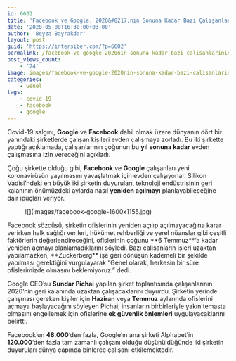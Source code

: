 ```yaml
---
id: 6602
title: 'Facebook ve Google, 2020&#8217;nin Sonuna Kadar Bazı Çalışanlarının Uzaktan Çalışmasına İzin Verecek'
date: '2020-05-08T16:30:00+03:00'
author: 'Beyza Bayrakdar'
layout: post
guid: 'https://intersiber.com/?p=6602'
permalink: /facebook-ve-google-2020nin-sonuna-kadar-bazi-calisanlarinin-uzaktan-calismasina-izin-verecek/
post_views_count:
    - '24'
image: images/facebook-ve-google-2020nin-sonuna-kadar-bazi-calisanlarinin-uzaktan-calismasina-izin-verecek.gif
categories:
    - Genel
tags:
    - covid-19
    - facebook
    - google
---
```


Covid-19 salgını, **Google** ve **Facebook** dahil olmak üzere dünyanın dört bir yanındaki şirketlerde çalışan kişileri evden çalışmaya zorladı. Bu iki şirkette yaptığı açıklamada, çalışanlarının çoğunun bu **yıl sonuna kadar** evden çalışmasına izin vereceğini açıkladı.

Çoğu şirkette olduğu gibi, **Facebook** ve **Google** çalışanları yeni koronavirüsün yayılmasını yavaşlatmak için evden çalışıyorlar. Silikon Vadisi’ndeki en büyük iki şirketin duyuruları, teknoloji endüstrisinin geri kalanının önümüzdeki aylarda nasıl **yeniden açılmayı** planlayabileceğine dair ipuçları veriyor.

<figure class="wp-block-image size-large">![](images/facebook-google-1600x1155.jpg)</figure>Facebook sözcüsü, şirketin ofislerinin yeniden açılıp açılmayacağına karar verirken halk sağlığı verileri, hükümet rehberliği ve yerel nüanslar gibi çeşitli faktörlerin değerlendireceğini, ofislerinin çoğunu **6 Temmuz**‘a kadar yeniden açmayı planlamadıklarını söyledi. Bazı çalışanların işleri uzaktan yapılamazken, **Zuckerberg** işe geri dönüşün kademeli bir şekilde yapılması gerektiğini vurgulayarak “Genel olarak, herkesin bir süre ofislerimizde olmasını beklemiyoruz.” dedi.

Google CEO’su **Sundar Pichai** yapılan şirket toplantısında çalışanlarının 2020’nin geri kalanında uzaktan çalışacaklarını duyurdu. Şirketin yerinde çalışması gereken kişiler için **Haziran** veya **Temmuz** aylarında ofislerini açmaya başlayacağını söyleyen Pichai, insanların birbirleriyle yakın temasta olmasını engellemek için ofislerine **ek güvenlik önlemleri** uygulayacaklarını belirtti.

Facebook’un **48.000**‘den fazla, Google’ın ana şirketi Alphabet’in **120.000**‘den fazla tam zamanlı çalışanı olduğu düşünüldüğünde iki şirketin duyuruları dünya çapında binlerce çalışanı etkilemektedir.